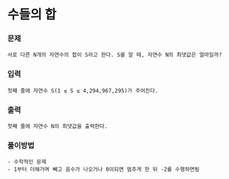 # 수들의 합
### 문제 
    서로 다른 N개의 자연수의 합이 S라고 한다. S를 알 때, 자연수 N의 최댓값은 얼마일까?

### 입력
    첫째 줄에 자연수 S(1 ≤ S ≤ 4,294,967,295)가 주어진다.

### 출력
    첫째 줄에 자연수 N의 최댓값을 출력한다.

### 풀이방법
    - 수학적인 문제
    - 1부터 더해가며 빼고 음수가 나오거나 0이되면 멈추게 한 뒤 -2를 수행하면됨